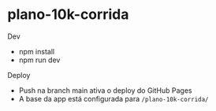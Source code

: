 # plano-10k-corrida

Dev

- npm install
- npm run dev

Deploy

- Push na branch main ativa o deploy do GitHub Pages
- A base da app está configurada para `/plano-10k-corrida/`